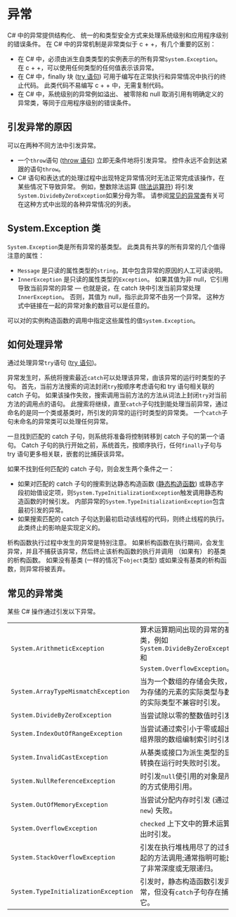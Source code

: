 # <a name="exceptions"></a>异常

C# 中的异常提供结构化、 统一的和类型安全方式来处理系统级别和应用程序级别的错误条件。 在 C# 中的异常机制是非常类似于 c + +，有几个重要的区别：

*  在 C# 中，必须由派生自类类型的实例表示的所有异常`System.Exception`。 在 c + +，可以使用任何类型的任何值表示该异常。
*  在 C# 中，finally 块 ([try 语句](statements.md#the-try-statement)) 可用于编写在正常执行和异常情况中执行的终止代码。 此类代码不易编写 c + + 中，无需复制代码。
*  在 C# 中，系统级别的异常例如溢出、 被零除和 null 取消引用有明确定义的异常类，等同于应用程序级别的错误条件。

## <a name="causes-of-exceptions"></a>引发异常的原因

可以在两种不同方法中引发异常。

*  一个`throw`语句 ([throw 语句](statements.md#the-throw-statement)) 立即无条件地将引发异常。 控件永远不会到达紧跟的语句`throw`。
*  C# 语句和表达式的处理过程中出现特定异常情况时无法正常完成该操作，在某些情况下导致异常。 例如，整数除法运算 ([除法运算符](expressions.md#division-operator)) 将引发`System.DivideByZeroException`如果分母为零。 请参阅[常见的异常类](exceptions.md#common-exception-classes)有关可在这种方式中出现的各种异常情况的列表。

## <a name="the-systemexception-class"></a>System.Exception 类

`System.Exception`类是所有异常的基类型。 此类具有共享的所有异常的几个值得注意的属性：

*  `Message` 是只读的属性类型的`string`，其中包含异常的原因的人工可读说明。
*  `InnerException` 是只读的属性类型的`Exception`。 如果其值为非 null，它引用导致当前异常的异常 — 也就是说，在 catch 块中引发当前异常处理`InnerException`。 否则，其值为 null，指示此异常不由另一个异常。 这种方式中链接在一起的异常对象的数目可以是任意的。

可以对的实例构造函数的调用中指定这些属性的值`System.Exception`。

## <a name="how-exceptions-are-handled"></a>如何处理异常

通过处理异常`try`语句 ([try 语句](statements.md#the-try-statement))。

异常发生时，系统将搜索最近`catch`可以处理该异常，由该异常的运行时类型的子句。 首先，当前方法搜索的词法封闭`try`按顺序考虑语句和 try 语句相关联的 catch 子句。 如果该操作失败，搜索调用当前方法的方法从词法上封闭`try`对当前方法的调用点的语句。 此搜索将继续，直至`catch`子句找到能处理当前异常，通过命名的是同一个类或基类时，所引发的异常的运行时类型的异常类。 一个`catch`子句未命名的异常类可以处理任何异常。

一旦找到匹配的 catch 子句，则系统将准备将控制转移到 catch 子句的第一个语句。 Catch 子句的执行开始之前，系统首先，按顺序执行，任何`finally`子句与 try 语句更多相关联，嵌套的比捕获该异常。

如果不找到任何匹配的 catch 子句，则会发生两个条件之一：

*  如果对匹配的 catch 子句的搜索到达静态构造函数 ([静态构造函数](classes.md#static-constructors)) 或静态字段初始值设定项，则`System.TypeInitializationException`触发调用静态构造函数的时候引发。 内部异常的`System.TypeInitializationException`包含最初引发的异常。
*  如果搜索匹配的 catch 子句达到最初启动该线程的代码，则终止线程的执行。 此类终止的影响是实现定义的。

析构函数执行过程中发生的异常是特别注意。 如果析构函数在执行期间，会发生异常，并且不捕获该异常，然后终止该析构函数的执行并调用 （如果有） 的基类的析构函数。 如果没有基类 (一样的情况下`object`类型) 或如果没有基类的析构函数，则异常将被丢弃。

## <a name="common-exception-classes"></a>常见的异常类

某些 C# 操作通过引发以下异常。

|                                      |                |
|--------------------------------------|----------------|
| `System.ArithmeticException`         | 算术运算期间出现的异常的基类，例如 `System.DivideByZeroException` 和 `System.OverflowException`。 | 
| `System.ArrayTypeMismatchException`  | 当为一个数组的存储会失败，因为存储的元素的实际类型与数组的实际类型不兼容时引发。 | 
| `System.DivideByZeroException`       | 当尝试除以零的整数值时引发。 | 
| `System.IndexOutOfRangeException`    | 当尝试通过索引小于零或超出数组界限的数组编制索引时引发。 | 
| `System.InvalidCastException`        | 从基类或接口为派生类型的显式转换在运行时失败时引发。 | 
| `System.NullReferenceException`      | 时引发`null`使引用的对象是所需的方式使用引用。 | 
| `System.OutOfMemoryException`        | 当尝试分配内存时引发 (通过`new`) 失败。 | 
| `System.OverflowException`           | `checked` 上下文中的算术运算溢出时引发。 | 
| `System.StackOverflowException`      | 引发在执行堆栈用尽了的过多挂起的方法调用;通常指明可能出现了非常深度或无限递归。 | 
| `System.TypeInitializationException` | 引发时，静态构造函数引发异常，但没有`catch`子句存在捕获它。 | 

